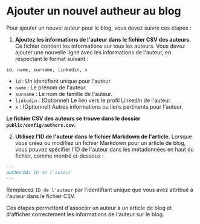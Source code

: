 # Ajouter un nouvel autheur au blog

Pour ajouter un nouvel auteur pour le blog, vous devez suivre ces étapes :

1. **Ajoutez les informations de l'auteur dans le fichier CSV des auteurs.** Ce fichier contient les informations sur tous les auteurs. Vous devez ajouter une nouvelle ligne avec les informations de l'auteur, en respectant le format suivant :

```csv
id, name, surname, linkedin, x
```

- `id` : Un identifiant unique pour l'auteur.
- `name` : Le prénom de l'auteur.
- `surname` : Le nom de famille de l'auteur.
- `linkedin` : (Optionnel) Le lien vers le profil LinkedIn de l'auteur.
- `x` : (Optionnel) Autres informations ou liens pertinents pour l'auteur.

**Le fichier CSV des auteurs se trouve dans le dossier `public/config/authors.csv`.**

2. **Utilisez l'ID de l'auteur dans le fichier Markdown de l'article.** Lorsque vous créez ou modifiez un fichier Markdown pour un article de blog, vous pouvez spécifier l'ID de l'auteur dans les métadonnées en haut du fichier, comme montré ci-dessous :

```markdown
---
authorId: ID de l'auteur
---
```

Remplacez `ID de l'auteur` par l'identifiant unique que vous avez attribué à l'auteur dans le fichier CSV.

Ces étapes permettent d'associer un auteur à un article de blog et d'afficher correctement les informations de l'auteur sur le blog.

